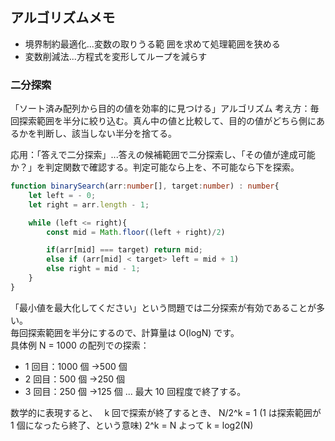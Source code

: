 ## アルゴリズムメモ

- 境界制約最適化...変数の取りうる範 囲を求めて処理範囲を狭める
- 変数削減法...方程式を変形してループを減らす

### 二分探索

「ソート済み配列から目的の値を効率的に見つける」アルゴリズム
考え方：毎回探索範囲を半分に絞り込む。真ん中の値と比較して、目的の値がどちら側にあるかを判断し、該当しない半分を捨てる。

応用：「答えで二分探索」...答えの候補範囲で二分探索し、「その値が達成可能か？」を判定関数で確認する。判定可能なら上を、不可能なら下を探索。

```typescript
function binarySearch(arr:number[], target:number) : number{
    let left = - 0;
    let right = arr.length - 1;

    while (left <= right){
        const mid = Math.floor((left + right)/2)

        if(arr[mid] === target) return mid;
        else if (arr[mid] < target> left = mid + 1)
        else right = mid - 1;
    }
}

```

「最小値を最大化してください」という問題では二分探索が有効であることが多い。  
毎回探索範囲を半分にするので、計算量は O(logN) です。  
具体例
N = 1000 の配列での探索：

- 1 回目：1000 個 →500 個
- 2 回目：500 個 →250 個
- 3 回目：250 個 →125 個
  ... 最大 10 回程度で終了する。

数学的に表現すると、　 k 回で探索が終了するとき、 N/2^k = 1 (1 は探索範囲が 1 個になったら終了、という意味)
2^k = N
よって
k = log2(N)

